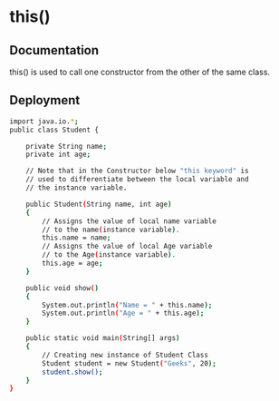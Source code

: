 
# this()




## Documentation

this() is used to call one constructor from the other of the same class.



## Deployment

```bash
import java.io.*;
public class Student {

	private String name;
	private int age;

	// Note that in the Constructor below "this keyword" is
	// used to differentiate between the local variable and
	// the instance variable.

	public Student(String name, int age)
	{
		// Assigns the value of local name variable
		// to the name(instance variable).
		this.name = name;
		// Assigns the value of local Age variable
		// to the Age(instance variable).
		this.age = age;
	}

	public void show()
	{
		System.out.println("Name = " + this.name);
		System.out.println("Age = " + this.age);
	}

	public static void main(String[] args)
	{
		// Creating new instance of Student Class
		Student student = new Student("Geeks", 20);
		student.show();
	}
}

```

